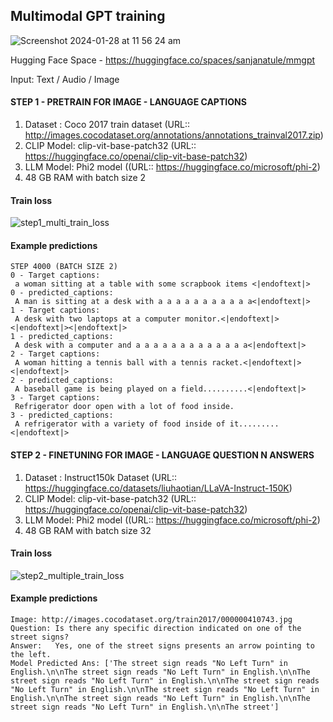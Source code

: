## Multimodal GPT training


![Screenshot 2024-01-28 at 11 56 24 am](https://github.com/santule/ERA/assets/20509836/abc91bf3-c246-4992-9949-83df24ae196d)

Hugging Face Space - https://huggingface.co/spaces/sanjanatule/mmgpt

Input:
Text / Audio / Image

#### STEP 1 - PRETRAIN FOR IMAGE - LANGUAGE CAPTIONS

1. Dataset : Coco 2017 train dataset (URL:: http://images.cocodataset.org/annotations/annotations_trainval2017.zip)
2. CLIP Model: clip-vit-base-patch32 (URL:: https://huggingface.co/openai/clip-vit-base-patch32)
3. LLM Model: Phi2 model ((URL:: https://huggingface.co/microsoft/phi-2)
4. 48 GB RAM with batch size 2


#### Train loss
![step1_multi_train_loss](https://github.com/santule/ERA/assets/20509836/2c4ee048-1148-43aa-8508-b01417c3539a)

#### Example predictions 
```
STEP 4000 (BATCH SIZE 2)
0 - Target captions:
 a woman sitting at a table with some scrapbook items <|endoftext|>  
0 - predicted_captions:
 A man is sitting at a desk with a a a a a a a a a a a<|endoftext|> 
1 - Target captions:
 A desk with two laptops at a computer monitor.<|endoftext|><|endoftext|><|endoftext|>  
1 - predicted_captions:
 A desk with a computer and a a a a a a a a a a a a a<|endoftext|> 
2 - Target captions:
 A woman hitting a tennis ball with a tennis racket.<|endoftext|><|endoftext|>  
2 - predicted_captions:
 A baseball game is being played on a field..........<|endoftext|> 
3 - Target captions:
 Refrigerator door open with a lot of food inside.   
3 - predicted_captions:
 A refrigerator with a variety of food inside of it.........<|endoftext|>
```
#### STEP 2 - FINETUNING FOR IMAGE - LANGUAGE QUESTION N ANSWERS

1. Dataset : Instruct150k Dataset (URL:: https://huggingface.co/datasets/liuhaotian/LLaVA-Instruct-150K)
2. CLIP Model: clip-vit-base-patch32 (URL:: https://huggingface.co/openai/clip-vit-base-patch32)
3. LLM Model: Phi2 model ((URL:: https://huggingface.co/microsoft/phi-2)
4. 48 GB RAM with batch size 32


#### Train loss
![step2_multiple_train_loss](https://github.com/santule/ERA/assets/20509836/0f5c1ca8-5287-4855-baf5-b29cd06801e1)

#### Example predictions
```
Image: http://images.cocodataset.org/train2017/000000410743.jpg
Question: Is there any specific direction indicated on one of the street signs?
Answer:   Yes, one of the street signs presents an arrow pointing to the left.
Model Predicted Ans: ['The street sign reads "No Left Turn" in English.\n\nThe street sign reads "No Left Turn" in English.\n\nThe street sign reads "No Left Turn" in English.\n\nThe street sign reads "No Left Turn" in English.\n\nThe street sign reads "No Left Turn" in English.\n\nThe street sign reads "No Left Turn" in English.\n\nThe street sign reads "No Left Turn" in English.\n\nThe street']
```


